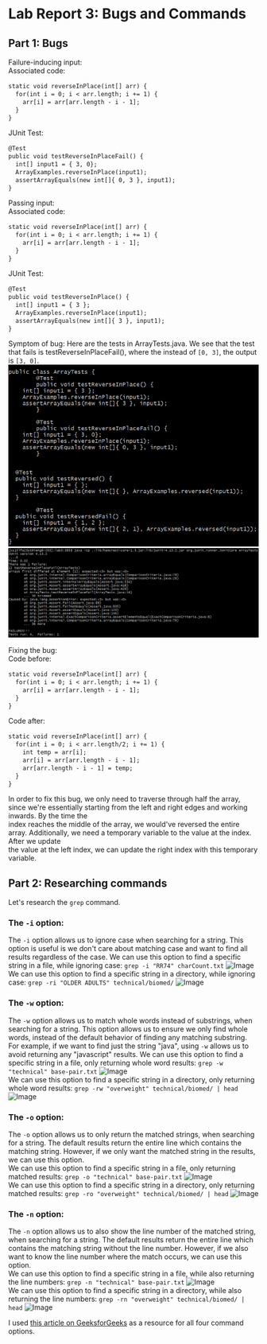 # Lab Report 3: Bugs and Commands

## Part 1: Bugs

Failure-inducing input:  
Associated code:  
```
static void reverseInPlace(int[] arr) {
  for(int i = 0; i < arr.length; i += 1) {
    arr[i] = arr[arr.length - i - 1];
  }
}
```
JUnit Test:  
```
@Test
public void testReverseInPlaceFail() {
  int[] input1 = { 3, 0};
  ArrayExamples.reverseInPlace(input1);
  assertArrayEquals(new int[]{ 0, 3 }, input1);
}
```

Passing input:  
Associated code:  
```
static void reverseInPlace(int[] arr) {
  for(int i = 0; i < arr.length; i += 1) {
    arr[i] = arr[arr.length - i - 1];
  }
}
```
JUnit Test:  
```
@Test
public void testReverseInPlace() {
  int[] input1 = { 3 };
  ArrayExamples.reverseInPlace(input1);
  assertArrayEquals(new int[]{ 3 }, input1);
}
```

Symptom of bug:
Here are the tests in ArrayTests.java. We see that the test that fails is testReverseInPlaceFail(), where the instead of `[0, 3]`, the output is `[3, 0]`.  
![Image](./report3/tests.png)  
![Image](./report3/symptom.png)  

Fixing the bug:  
Code before:
```
static void reverseInPlace(int[] arr) {
  for(int i = 0; i < arr.length; i += 1) {
    arr[i] = arr[arr.length - i - 1];
  }
}
```
Code after:
```
static void reverseInPlace(int[] arr) {
  for(int i = 0; i < arr.length/2; i += 1) {
    int temp = arr[i];
    arr[i] = arr[arr.length - i - 1];
    arr[arr.length - i - 1] = temp;
  }
}
```

In order to fix this bug, we only need to traverse through half the array, since we're essentially starting from the left and right edges and working inwards. By the time the  
index reaches the middle of the array, we would've reversed the entire array. Additionally, we need a temporary variable to the value at the index. After we update  
the value at the left index, we can update the right index with this temporary variable.


## Part 2: Researching commands
Let's research the `grep` command.  

### The `-i` option:
The `-i` option allows us to ignore case when searching for a string. This option is useful is we don't care about matching case and want to find all results regardless of the case. 
We can use this option to find a specific string in a file, while ignoring case:
```grep -i "RR74" charCount.txt```
![Image](./report3/iFile.png)   
We can use this option to find a specific string in a directory, while ignoring case:
```grep -ri "OLDER ADULTS" technical/biomed/```
![Image](./report3/iDir.png)   

### The `-w` option:
The `-w` option allows us to match whole words instead of substrings, when searching for a string. This option allows us to ensure we only find whole words, instead of the default behavior of finding any matching substring. For example, if we want to find just the string "java", using `-w` allows us to avoid returning any "javascript" results. 
We can use this option to find a specific string in a file, only returning whole word results:
```grep -w "technical" base-pair.txt```
![Image](./report3/wFile.png)   
We can use this option to find a specific string in a directory, only returning whole word results:
```grep -rw "overweight" technical/biomed/ | head```
![Image](./report3/wDir.png)

### The `-o` option:
The `-o` option allows us to only return the matched strings, when searching for a string. The default results return the entire line which contains the matching string. However, if we only want the matched string in the results, we can use this option.  
We can use this option to find a specific string in a file, only returning matched results:
```grep -o "technical" base-pair.txt```
![Image](./report3/oFile.png)   
We can use this option to find a specific string in a directory, only returning matched results:
```grep -ro "overweight" technical/biomed/ | head```
![Image](./report3/oDir.png)

### The `-n` option:
The `-n` option allows us to also show the line number of the matched string, when searching for a string. The default results return the entire line which contains the matching string without the line number. However, if we also want to know the line number where the match occurs, we can use this option.  
We can use this option to find a specific string in a file, while also returning the line numbers:
```grep -n "technical" base-pair.txt```
![Image](./report3/nFile.png)   
We can use this option to find a specific string in a directory, while also returning the line numbers:
```grep -rn "overweight" technical/biomed/ | head```
![Image](./report3/nDir.png)


I used [this article on GeeksforGeeks](https://www.geeksforgeeks.org/grep-command-in-unixlinux/) as a resource for all four command options.
